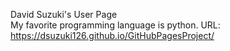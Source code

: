 David Suzuki's User Page <br/>
My favorite programming language is python.
URL: https://dsuzuki126.github.io/GitHubPagesProject/